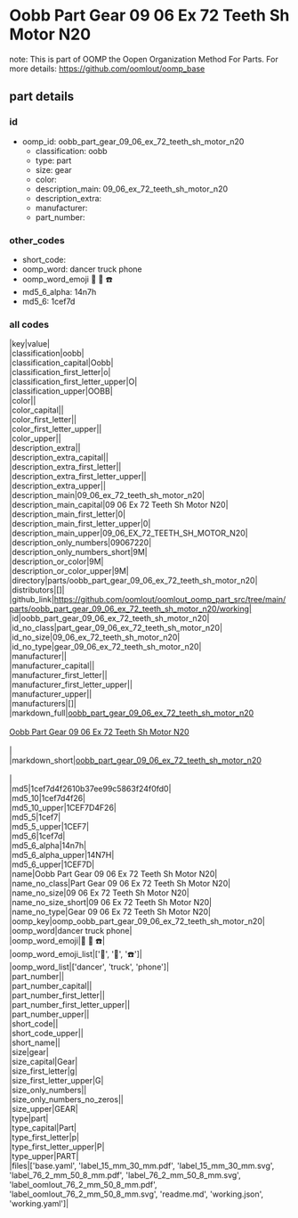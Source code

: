 # Oobb Part Gear 09 06 Ex 72 Teeth Sh Motor N20  

note: This is part of OOMP the Oopen Organization Method For Parts. For more details: https://github.com/oomlout/oomp_base

##  part details





### id
* oomp_id: oobb_part_gear_09_06_ex_72_teeth_sh_motor_n20
  * classification: oobb
  * type: part
  * size: gear
  * color: 
  * description_main: 09_06_ex_72_teeth_sh_motor_n20
  * description_extra: 
  * manufacturer: 
  * part_number: 

### other_codes
* short_code: 
* oomp_word: dancer truck phone
* oomp_word_emoji :dancer: :truck: :phone:
* md5_6_alpha: 14n7h
* md5_6: 1cef7d

### all codes 
|key|value|  
|classification|oobb|  
|classification_capital|Oobb|  
|classification_first_letter|o|  
|classification_first_letter_upper|O|  
|classification_upper|OOBB|  
|color||  
|color_capital||  
|color_first_letter||  
|color_first_letter_upper||  
|color_upper||  
|description_extra||  
|description_extra_capital||  
|description_extra_first_letter||  
|description_extra_first_letter_upper||  
|description_extra_upper||  
|description_main|09_06_ex_72_teeth_sh_motor_n20|  
|description_main_capital|09 06 Ex 72 Teeth Sh Motor N20|  
|description_main_first_letter|0|  
|description_main_first_letter_upper|0|  
|description_main_upper|09_06_EX_72_TEETH_SH_MOTOR_N20|  
|description_only_numbers|09067220|  
|description_only_numbers_short|9M|  
|description_or_color|9M|  
|description_or_color_upper|9M|  
|directory|parts/oobb_part_gear_09_06_ex_72_teeth_sh_motor_n20|  
|distributors|[]|  
|github_link|https://github.com/oomlout/oomlout_oomp_part_src/tree/main/parts/oobb_part_gear_09_06_ex_72_teeth_sh_motor_n20/working|  
|id|oobb_part_gear_09_06_ex_72_teeth_sh_motor_n20|  
|id_no_class|part_gear_09_06_ex_72_teeth_sh_motor_n20|  
|id_no_size|09_06_ex_72_teeth_sh_motor_n20|  
|id_no_type|gear_09_06_ex_72_teeth_sh_motor_n20|  
|manufacturer||  
|manufacturer_capital||  
|manufacturer_first_letter||  
|manufacturer_first_letter_upper||  
|manufacturer_upper||  
|manufacturers|[]|  
|markdown_full|[oobb_part_gear_09_06_ex_72_teeth_sh_motor_n20](https://github.com/oomlout/oomlout_oomp_part_src/tree/main/parts/oobb_part_gear_09_06_ex_72_teeth_sh_motor_n20/working)<br>[](https://github.com/oomlout/oomlout_oomp_part_src/tree/main/parts/oobb_part_gear_09_06_ex_72_teeth_sh_motor_n20/working)<br>[Oobb Part Gear 09 06 Ex 72 Teeth Sh Motor N20](https://github.com/oomlout/oomlout_oomp_part_src/tree/main/parts/oobb_part_gear_09_06_ex_72_teeth_sh_motor_n20/working)<br><br>|  
|markdown_short|[oobb_part_gear_09_06_ex_72_teeth_sh_motor_n20](https://github.com/oomlout/oomlout_oomp_part_src/tree/main/parts/oobb_part_gear_09_06_ex_72_teeth_sh_motor_n20/working)<br><br>|  
|md5|1cef7d4f2610b37ee99c5863f24f0fd0|  
|md5_10|1cef7d4f26|  
|md5_10_upper|1CEF7D4F26|  
|md5_5|1cef7|  
|md5_5_upper|1CEF7|  
|md5_6|1cef7d|  
|md5_6_alpha|14n7h|  
|md5_6_alpha_upper|14N7H|  
|md5_6_upper|1CEF7D|  
|name|Oobb Part Gear 09 06 Ex 72 Teeth Sh Motor N20|  
|name_no_class|Part Gear 09 06 Ex 72 Teeth Sh Motor N20|  
|name_no_size|09 06 Ex 72 Teeth Sh Motor N20|  
|name_no_size_short|09 06 Ex 72 Teeth Sh Motor N20|  
|name_no_type|Gear 09 06 Ex 72 Teeth Sh Motor N20|  
|oomp_key|oomp_oobb_part_gear_09_06_ex_72_teeth_sh_motor_n20|  
|oomp_word|dancer truck phone|  
|oomp_word_emoji|:dancer: :truck: :phone:|  
|oomp_word_emoji_list|[':dancer:', ':truck:', ':phone:']|  
|oomp_word_list|['dancer', 'truck', 'phone']|  
|part_number||  
|part_number_capital||  
|part_number_first_letter||  
|part_number_first_letter_upper||  
|part_number_upper||  
|short_code||  
|short_code_upper||  
|short_name||  
|size|gear|  
|size_capital|Gear|  
|size_first_letter|g|  
|size_first_letter_upper|G|  
|size_only_numbers||  
|size_only_numbers_no_zeros||  
|size_upper|GEAR|  
|type|part|  
|type_capital|Part|  
|type_first_letter|p|  
|type_first_letter_upper|P|  
|type_upper|PART|  
|files|['base.yaml', 'label_15_mm_30_mm.pdf', 'label_15_mm_30_mm.svg', 'label_76_2_mm_50_8_mm.pdf', 'label_76_2_mm_50_8_mm.svg', 'label_oomlout_76_2_mm_50_8_mm.pdf', 'label_oomlout_76_2_mm_50_8_mm.svg', 'readme.md', 'working.json', 'working.yaml']|  
